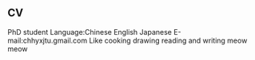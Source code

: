 ## CV
PhD student
Language:Chinese English Japanese
E-mail:chhyxjtu.gmail.com
Like cooking drawing reading and writing
meow
meow
